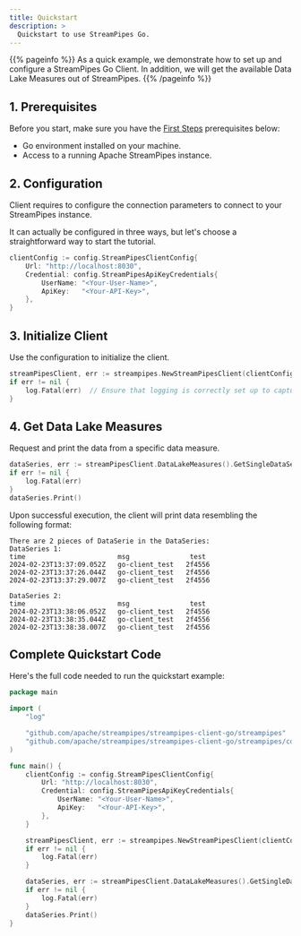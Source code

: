```yaml
---
title: Quickstart
description: >
  Quickstart to use StreamPipes Go.
---
```

<!--
  // Licensed to the Apache Software Foundation (ASF) under one or more
  // contributor license agreements.  See the NOTICE file distributed with
  // this work for additional information regarding copyright ownership.
  // The ASF licenses this file to You under the Apache License, Version 2.0
  // (the "License"); you may not use this file except in compliance with
  // the License.  You may obtain a copy of the License at
  //
  //    http://www.apache.org/licenses/LICENSE-2.0
  //
  // Unless required by applicable law or agreed to in writing, software
  // distributed under the License is distributed on an "AS IS" BASIS,
  // WITHOUT WARRANTIES OR CONDITIONS OF ANY KIND, either express or implied.
  // See the License for the specific language governing permissions and
  // limitations under the License.
  //
  -->

{{% pageinfo %}}
As a quick example, we demonstrate how to set up and configure a StreamPipes Go Client. In addition, we will get the available Data Lake Measures out of StreamPipes.
{{% /pageinfo %}}

## 1. Prerequisites

Before you start, make sure you have the [First Steps](./first-steps.md) prerequisites below:

- Go environment installed on your machine.
- Access to a running Apache StreamPipes instance.

## 2. Configuration

Client requires to configure the connection parameters to connect to your StreamPipes instance.

It can actually be configured in three ways, but let's choose a straightforward way to start the tutorial.

```go
clientConfig := config.StreamPipesClientConfig{
    Url: "http://localhost:8030",
    Credential: config.StreamPipesApiKeyCredentials{
        UserName: "<Your-User-Name>",
        ApiKey:   "<Your-API-Key>",
    },
}
```

## 3. Initialize Client

Use the configuration to initialize the client.

```go
streamPipesClient, err := streampipes.NewStreamPipesClient(clientConfig)
if err != nil {
    log.Fatal(err)  // Ensure that logging is correctly set up to capture errors
}
```

## 4. Get Data Lake Measures

Request and print the data from a specific data measure.

```go
dataSeries, err := streamPipesClient.DataLakeMeasures().GetSingleDataSeries("measureName")
if err != nil {
    log.Fatal(err)
}
dataSeries.Print()
```

Upon successful execution, the client will print data resembling the following format:

```shell
There are 2 pieces of DataSerie in the DataSeries:
DataSeries 1:
time                       msg               test
2024-02-23T13:37:09.052Z   go-client_test   2f4556
2024-02-23T13:37:26.044Z   go-client_test   2f4556
2024-02-23T13:37:29.007Z   go-client_test   2f4556

DataSeries 2:
time                       msg               test
2024-02-23T13:38:06.052Z   go-client_test   2f4556
2024-02-23T13:38:35.044Z   go-client_test   2f4556
2024-02-23T13:38:38.007Z   go-client_test   2f4556
```

## Complete Quickstart Code

Here's the full code needed to run the quickstart example:

```go
package main

import (
	"log"

	"github.com/apache/streampipes/streampipes-client-go/streampipes"
	"github.com/apache/streampipes/streampipes-client-go/streampipes/config"
)

func main() {
	clientConfig := config.StreamPipesClientConfig{
		Url: "http://localhost:8030",
		Credential: config.StreamPipesApiKeyCredentials{
			UserName: "<Your-User-Name>",
			ApiKey:   "<Your-API-Key>",
		},
	}

	streamPipesClient, err := streampipes.NewStreamPipesClient(clientConfig)
	if err != nil {
		log.Fatal(err)
	}

	dataSeries, err := streamPipesClient.DataLakeMeasures().GetSingleDataSeries("measureName")
	if err != nil {
		log.Fatal(err)
	}
	dataSeries.Print()
}
```
